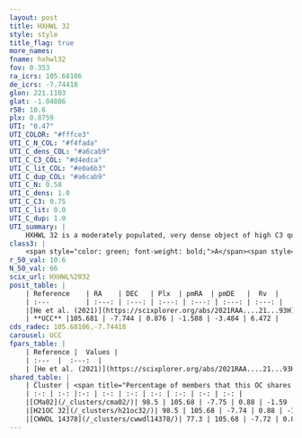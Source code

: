 ```yaml
---
layout: post
title: HXHWL 32
style: style
title_flag: true
more_names: 
fname: hxhwl32
fov: 0.353
ra_icrs: 105.68106
de_icrs: -7.74418
glon: 221.1103
glat: -1.04886
r50: 10.6
plx: 0.8759
UTI: "0.47"
UTI_COLOR: "#fffce3"
UTI_C_N_COL: "#f4fada"
UTI_C_dens_COL: "#a6cab9"
UTI_C_C3_COL: "#d4edca"
UTI_C_lit_COL: "#e0a6b3"
UTI_C_dup_COL: "#a6cab9"
UTI_C_N: 0.58
UTI_C_dens: 1.0
UTI_C_C3: 0.75
UTI_C_lit: 0.0
UTI_C_dup: 1.0
UTI_summary: |
    HXHWL 32 is a moderately populated, very dense object of high C3 quality. It is rarely studied in the literature. This object shares a large percentage of members with 3 later reported entries.
class3: |
    <span style="color: green; font-weight: bold;">A</span><span style="color: #FFC300; font-weight: bold;">B</span>
r_50_val: 10.6
N_50_val: 66
scix_url: HXHWL%2032
posit_table: |
    | Reference    | RA    | DEC   | Plx  | pmRA  | pmDE   |  Rv  |
    | :---         | :---: | :---: | :---: | :---: | :---: | :---: |
    |[He et al. (2021)](https://scixplorer.org/abs/2021RAA....21...93H) | 105.664 | -7.746 | 0.88 | -1.59 | -3.46 | -- |
    | **UCC** |105.681 | -7.744 | 0.876 | -1.588 | -3.484 | 6.472 | 
cds_radec: 105.68106,-7.74418
carousel: UCC
fpars_table: |
    | Reference |  Values |
    | :---  |  :---:  |
    | [He et al. (2021)](https://scixplorer.org/abs/2021RAA....21...93H) | `AG=0.8, m-M=10.5, logAge=8.54, Z=0.025` |
shared_table: |
    | Cluster | <span title="Percentage of members that this OC shares with the ones listed">%</span>   | RA   | DEC   | Plx   | pmRA  | pmDE  | Rv | UTI |
    | :-: | :-: |:-: | :-: | :-: | :-: | :-: | :-: | :-: |
    |[CMa02](/_clusters/cma02/)| 98.5 | 105.68 | -7.75 | 0.88 | -1.59 | -3.48 | 5.88 |0.01 |
    |[H21OC 32](/_clusters/h21oc32/)| 98.5 | 105.68 | -7.74 | 0.88 | -1.59 | -3.48 | 6.47 |0.01 |
    |[CWWDL 14378](/_clusters/cwwdl14378/)| 77.3 | 105.68 | -7.72 | 0.88 | -1.58 | -3.48 | 5.88 |0.0 |
---
```

